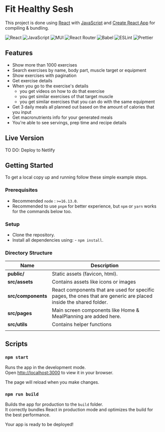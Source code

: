 # Fit Healthy Sesh

This project is done using [React](https://reactjs.org/) with [JavaScript](https://www.javascript.com/) and [Create React App](https://github.com/facebook/create-react-app) for compiling & bundling.

![React](https://img.shields.io/badge/-React-61DAFB?logo=react&logoColor=white&style=for-the-badge) ![JavaScript](https://img.shields.io/badge/JavaScript-F7DF1E?style=for-the-badge&logo=javascript&logoColor=black) ![MUI](https://img.shields.io/badge/Material%20UI-007FFF?style=for-the-badge&logo=mui&logoColor=white)
![React Router](https://img.shields.io/badge/React_Router-CA4245?style=for-the-badge&logo=react-router&logoColor=white) ![Babel](https://img.shields.io/badge/Babel-F9DC3e?style=for-the-badge&logo=babel&logoColor=black) ![ESLint](https://img.shields.io/badge/ESLint-4B3263?style=for-the-badge&logo=eslint&logoColor=white) ![Prettier](https://img.shields.io/badge/-Prettier-F7B93E?logo=prettier&logoColor=white&style=for-the-badge)

## Features

- Show more than 1000 exercises
- Search exercises by name, body part, muscle target or equipment
- Show exercises with pagination
- Get exercise details
- When you go to the exercise's details
  - you get videos on how to do that exercise
  - you get similar exercises of that target muscle
  - you get similar exercises that you can do with the same equipment
- Get 3 daily meals all planned out based on the amount of calories that you input
- Get macronutrients info for your generated meals
- You're able to see servings, prep time and recipe details

## Live Version

TO DO: Deploy to Netlify

## Getting Started

To get a local copy up and running follow these simple example steps.

### Prerequisites

- Recommended `node` : `>=16.13.0`.
- Recommended to use `pnpm` for better experience, but `npm` or `yarn` works for the commands below too.

### Setup

- Clone the repository.
- Install all dependencies using: - `npm install`.

### Directory Structure

| Name               | Description                                                                                                       |
| ------------------ | ----------------------------------------------------------------------------------------------------------------- |
| **public/**        | Static assets (favicon, html).                                                                                    |
| **src/assets**     | Contains assets like icons or images                                                                              |
| **src/components** | React components that are used for specific pages, the ones that are generic are placed inside the shared folder. |
| **src/pages**      | Main screen components like Home & MealPlanning are added here.                                                   |
| **src/utils**      | Contains helper functions                                                                                         |
|                    |

## Scripts

### `npm start`

Runs the app in the development mode.\
Open [http://localhost:3000](http://localhost:3000) to view it in your browser.

The page will reload when you make changes.

### `npm run build`

Builds the app for production to the `build` folder.\
It correctly bundles React in production mode and optimizes the build for the best performance.

Your app is ready to be deployed!
